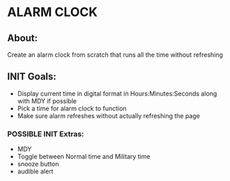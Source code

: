 # ALARM CLOCK

## About:
Create an alarm clock from scratch that runs all the time without refreshing

## INIT Goals: 
- Display current time in digital format in Hours:Minutes:Seconds along with MDY if possible
- Pick a time for alarm clock to function
- Make sure alarm refreshes without actually refreshing the page

### POSSIBLE INIT Extras:
- MDY
- Toggle between Normal time and Military time
- snooze button
- audible alert
